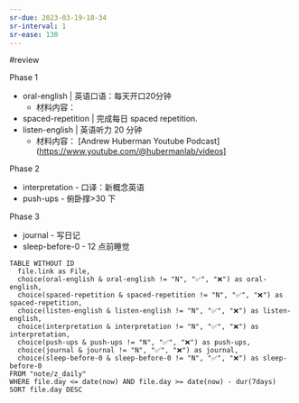 ```yaml
---
sr-due: 2023-03-19-18-34
sr-interval: 1
sr-ease: 130
---
```


#review 

Phase 1
- oral-english | 英语口语：每天开口20分钟 
	- 材料内容：
- spaced-repetition | 完成每日 spaced repetition. 
- listen-english | 英语听力 20 分钟
	- 材料内容： [Andrew Huberman Youtube Podcast](https://www.youtube.com/@hubermanlab/videos]

Phase 2
- interpretation - 口译：新概念英语
- push-ups - 俯卧撑>30 下

Phase 3
- journal - 写日记
- sleep-before-0 - 12 点前睡觉


```dataview
TABLE WITHOUT ID
  file.link as File,
  choice(oral-english & oral-english != "N", "✅", "❌") as oral-english,
  choice(spaced-repetition & spaced-repetition != "N", "✅", "❌") as spaced-repetition,
  choice(listen-english & listen-english != "N", "✅", "❌") as listen-english,
  choice(interpretation & interpretation != "N", "✅", "❌") as interpretation,
  choice(push-ups & push-ups != "N", "✅", "❌") as push-ups,
  choice(journal & journal != "N", "✅", "❌") as journal,
  choice(sleep-before-0 & sleep-before-0 != "N", "✅", "❌") as sleep-before-0
FROM "note/z_daily"
WHERE file.day <= date(now) AND file.day >= date(now) - dur(7days)
SORT file.day DESC
```








